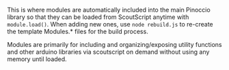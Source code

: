 This is where modules are automatically included into the main Pinoccio library so that they can be loaded from ScoutScript anytime with `module.load()`.  When adding new ones, use `node rebuild.js` to re-create the template Modules.* files for the build process.

Modules are primarily for including and organizing/exposing utility functions and other arduino libraries via scoutscript on demand without using any memory until loaded.